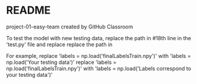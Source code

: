 # README
project-01-easy-team created by GitHub Classroom 

To test the model with new testing data, replace the path in #18th line in the 'test.py' file and replace 
                                         replace the path in 

For example, replace 'labels = np.load('finalLabelsTrain.npy')' with 'labels = np.load('Your testing data')'
             replace 'labels = np.load('finalLabelsTrain.npy')' with 'labels = np.load('Labels correspond to your testing data')'
